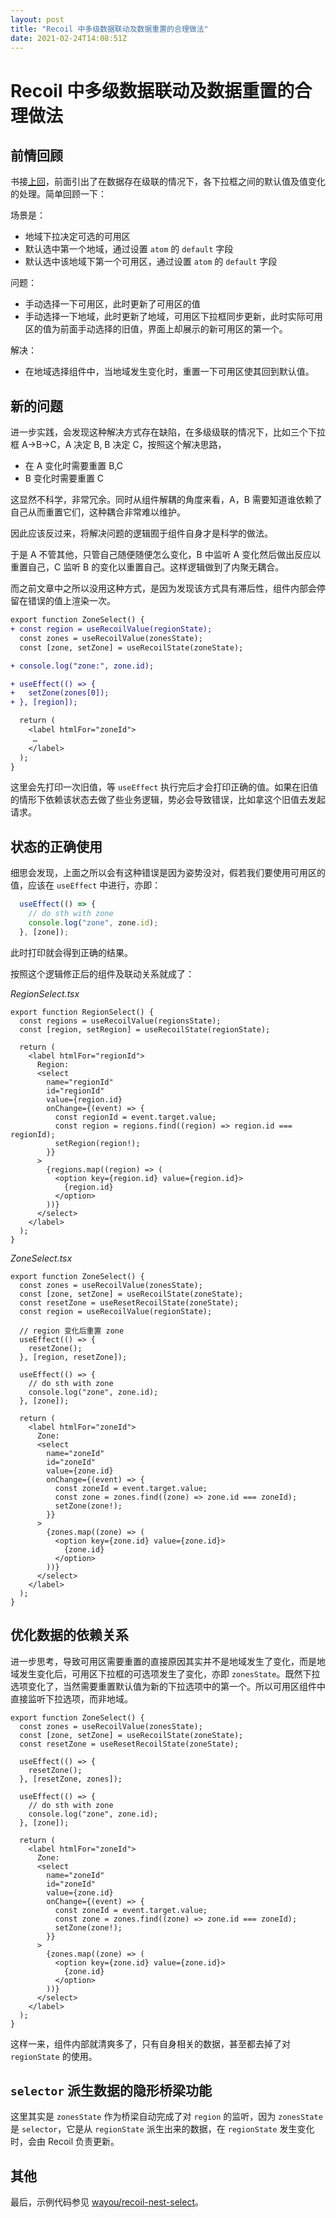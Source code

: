 ```yaml
---
layout: post
title: "Recoil 中多级数据联动及数据重置的合理做法"
date: 2021-02-24T14:08:51Z
---
```

# Recoil 中多级数据联动及数据重置的合理做法

## 前情回顾

书接[上回](https://github.com/wayou/wayou.github.io/issues/264)，前面引出了在数据存在级联的情况下，各下拉框之间的默认值及值变化的处理。简单回顾一下：

场景是：
- 地域下拉决定可选的可用区
- 默认选中第一个地域，通过设置 `atom` 的 `default` 字段
- 默认选中该地域下第一个可用区，通过设置 `atom` 的 `default` 字段

问题：
- 手动选择一下可用区，此时更新了可用区的值
- 手动选择一下地域，此时更新了地域，可用区下拉框同步更新，此时实际可用区的值为前面手动选择的旧值，界面上却展示的新可用区的第一个。

解决：
- 在地域选择组件中，当地域发生变化时，重置一下可用区使其回到默认值。

## 新的问题

进一步实践，会发现这种解决方式存在缺陷，在多级级联的情况下，比如三个下拉框 A->B->C，A 决定 B, B 决定 C，按照这个解决思路，

- 在 A 变化时需要重置 B,C
- B 变化时需要重置 C

这显然不科学，非常冗余。同时从组件解耦的角度来看，A，B 需要知道谁依赖了自己从而重置它们，这种耦合非常难以维护。

因此应该反过来，将解决问题的逻辑囿于组件自身才是科学的做法。

于是 A 不管其他，只管自己随便随便怎么变化，B 中监听 A 变化然后做出反应以重置自己，C 监听 B 的变化以重置自己。这样逻辑做到了内聚无耦合。

而之前文章中之所以没用这种方式，是因为发现该方式具有滞后性，组件内部会停留在错误的值上渲染一次。

```diff
export function ZoneSelect() {
+ const region = useRecoilValue(regionState);
  const zones = useRecoilValue(zonesState);
  const [zone, setZone] = useRecoilState(zoneState);

+ console.log("zone:", zone.id);

+ useEffect(() => {
+   setZone(zones[0]);
+ }, [region]);

  return (
    <label htmlFor="zoneId">
     …
    </label>
  );
}
```

这里会先打印一次旧值，等 `useEffect` 执行完后才会打印正确的值。如果在旧值的情形下依赖该状态去做了些业务逻辑，势必会导致错误，比如拿这个旧值去发起请求。

## 状态的正确使用

细思会发现，上面之所以会有这种错误是因为姿势没对，假若我们要使用可用区的值，应该在 `useEffect` 中进行，亦即：

```ts
  useEffect(() => {
    // do sth with zone
    console.log("zone", zone.id);
  }, [zone]);
```

此时打印就会得到正确的结果。

按照这个逻辑修正后的组件及联动关系就成了：

_RegionSelect.tsx_
```tsx
export function RegionSelect() {
  const regions = useRecoilValue(regionsState);
  const [region, setRegion] = useRecoilState(regionState);

  return (
    <label htmlFor="regionId">
      Region:
      <select
        name="regionId"
        id="regionId"
        value={region.id}
        onChange={(event) => {
          const regionId = event.target.value;
          const region = regions.find((region) => region.id === regionId);
          setRegion(region!);
        }}
      >
        {regions.map((region) => (
          <option key={region.id} value={region.id}>
            {region.id}
          </option>
        ))}
      </select>
    </label>
  );
}
```

_ZoneSelect.tsx_
```tsx
export function ZoneSelect() {
  const zones = useRecoilValue(zonesState);
  const [zone, setZone] = useRecoilState(zoneState);
  const resetZone = useResetRecoilState(zoneState);
  const region = useRecoilValue(regionState);

  // region 变化后重置 zone
  useEffect(() => {
    resetZone();
  }, [region, resetZone]);

  useEffect(() => {
    // do sth with zone
    console.log("zone", zone.id);
  }, [zone]);

  return (
    <label htmlFor="zoneId">
      Zone:
      <select
        name="zoneId"
        id="zoneId"
        value={zone.id}
        onChange={(event) => {
          const zoneId = event.target.value;
          const zone = zones.find((zone) => zone.id === zoneId);
          setZone(zone!);
        }}
      >
        {zones.map((zone) => (
          <option key={zone.id} value={zone.id}>
            {zone.id}
          </option>
        ))}
      </select>
    </label>
  );
}
```

## 优化数据的依赖关系

进一步思考，导致可用区需要重置的直接原因其实并不是地域发生了变化，而是地域发生变化后，可用区下拉框的可选项发生了变化，亦即 `zonesState`。既然下拉选项变化了，当然需要重置默认值为新的下拉选项中的第一个。所以可用区组件中直接监听下拉选项，而非地域。

```tsx
export function ZoneSelect() {
  const zones = useRecoilValue(zonesState);
  const [zone, setZone] = useRecoilState(zoneState);
  const resetZone = useResetRecoilState(zoneState);

  useEffect(() => {
    resetZone();
  }, [resetZone, zones]);

  useEffect(() => {
    // do sth with zone
    console.log("zone", zone.id);
  }, [zone]);

  return (
    <label htmlFor="zoneId">
      Zone:
      <select
        name="zoneId"
        id="zoneId"
        value={zone.id}
        onChange={(event) => {
          const zoneId = event.target.value;
          const zone = zones.find((zone) => zone.id === zoneId);
          setZone(zone!);
        }}
      >
        {zones.map((zone) => (
          <option key={zone.id} value={zone.id}>
            {zone.id}
          </option>
        ))}
      </select>
    </label>
  );
}
```

这样一来，组件内部就清爽多了，只有自身相关的数据，甚至都去掉了对 `regionState` 的使用。

## `selector` 派生数据的隐形桥梁功能

这里其实是 `zonesState` 作为桥梁自动完成了对 `region` 的监听，因为 `zonesState` 是 `selector`，它是从 `regionState` 派生出来的数据，在 `regionState` 发生变化时，会由 Recoil 负责更新。


## 其他

最后，示例代码参见 [wayou/recoil-nest-select](https://github.com/wayou/recoil-nest-select)。



